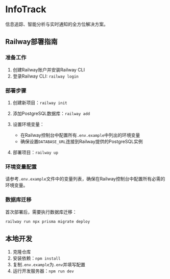 # InfoTrack

信息追踪、智能分析与实时通知的全方位解决方案。

## Railway部署指南

### 准备工作

1. 创建Railway账户并安装Railway CLI
2. 登录Railway CLI: `railway login`

### 部署步骤

1. 创建新项目：`railway init`
2. 添加PostgreSQL数据库：`railway add`
3. 设置环境变量：
   - 在Railway控制台中配置所有`.env.example`中列出的环境变量
   - 确保设置`DATABASE_URL`连接到Railway提供的PostgreSQL实例

4. 部署项目：`railway up`

### 环境变量配置

请参考`.env.example`文件中的变量列表，确保在Railway控制台中配置所有必需的环境变量。

### 数据库迁移

首次部署后，需要执行数据库迁移：

```bash
railway run npx prisma migrate deploy
```

## 本地开发

1. 克隆仓库
2. 安装依赖：`npm install`
3. 复制`.env.example`为`.env`并填写配置
4. 运行开发服务器：`npm run dev`
